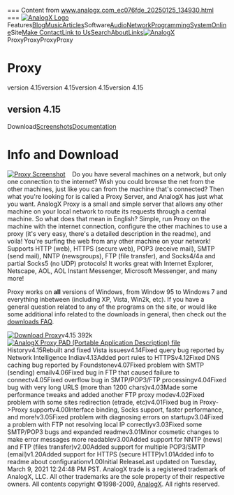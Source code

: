 === Content from www.analogx.com_ec076fde_20250125_134930.html ===
[![AnalogX Logo](/contents/graphics/look/BackgroundLogo.jpg)](http://www.analogx.com/)Features[Blog](/blog.htm)[Music](/contents/mp3.htm)[Articles](/contents/articles.htm)Software[Audio](/contents/download/audio.htm)[Network](/contents/download/network.htm)[Programming](/contents/download/programming.htm)[System](/contents/download/system.htm)[Online](/contents/online.htm)Site[Make Contact](/contents/contact.htm)[Link to Us](/contents/linktous.htm)[Search](/contents/search.htm)[About](/contents/about.htm)[Links](/contents/links.htm)[![AnalogX](/contents/graphics/look/HeaderLogo.gif)](http://www.analogx.com/)ProxyProxyProxyProxy
# Proxy

version 4.15version 4.15version 4.15version 4.15
## version 4.15

Download[Screenshots](/contents/download/Network/proxy/Screenshots.htm)[Documentation](/contents/download/Network/proxy/Documentation.htm)
# Info and Download

[![Proxy Screenshot](/contents/graphics/screenshot/proxy.gif "Proxy Screenshot")](/contents/download/Network/proxy/Screenshots.htm)    Do you have several machines on a network, but only one connection to the internet? Wish you could browse the net from the other machines, just like you can from the machine that's connected? Then what you're looking for is called a Proxy Server, and AnalogX has just what you want. AnalogX Proxy is a small and simple server that allows any other machine on your local network to route its requests through a central machine. So what does that mean in English? Simple, run Proxy on the machine with the internet connection, configure the other machines to use a proxy (it's very easy, there's a detailed description in the readme), and voila! You're surfing the web from any other machine on your network! Supports HTTP (web), HTTPS (secure web), POP3 (receive mail), SMTP (send mail), NNTP (newsgroups), FTP (file transfer), and Socks4/4a and partial Socks5 (no UDP) protocols! It works great with Internet Explorer, Netscape, AOL, AOL Instant Messenger, Microsoft Messenger, and many more!

Proxy works on **all** versions of Windows, from Window 95 to Windows 7 and everything inbetween (including XP, Vista, Win2k, etc). If you have a general question related to any of the programs on the site, or would like some additional info related to the downloads in general, then check out the [downloads FAQ](/contents/download/faq.htm).

[![Download Proxy](/contents/graphics/look/DownloadButton.gif)](/files/proxyi.exe)v4.15 392k[![AnalogX Proxy PAD (Portable Application Description) file](/contents/graphics/pad.gif)](/contents/download/Network/proxy/pad.xml)
Historyv4.15Rebuilt and fixed Vista issuesv4.14Fixed query bug reported by Network Intelligence Indiav4.13Added port rules to HTTPSv4.12Fixed DNS caching bug reported by Foundstonev4.07Fixed problem with SMTP (sending) emailv4.06Fixed bug in FTP that caused failure to connectv4.05Fixed overflow bug in SMTP/POP3/FTP processingv4.04Fixed bug with very long URLS (more than 1200 chars)v4.03Made some performance tweaks and added another FTP proxy modev4.02Fixed problem with some sites redirection (etrade, etc)v4.01Fixed bug in Proxy->Proxy supportv4.00Interface binding, Socks support, faster performance, and more!v3.05Fixed problem with diagnosing errors on startupv3.04Fixed a problem with FTP not resolving local IP correctlyv3.03Fixed some SMTP/POP3 bugs and expanded readmev3.01Minor cosmetic changes to make error messages more readablev3.00Added support for NNTP (news) and FTP (files transfer)v2.00Added support for multiple POP3/SMTP (email)v1.20Added support for HTTPS (secure HTTP)v1.01Added info to readme about configurationv1.00Initial ReleaseLast updated on Tuesday, March 9, 2021 12:24:48 PM PST. AnalogX trade is a registered trademark of AnalogX, LLC. All other trademarks are the sole property of their respective owners. All contents copyright ©1998-2009, [AnalogX](http://www.analogx.com/). All rights reserved.
